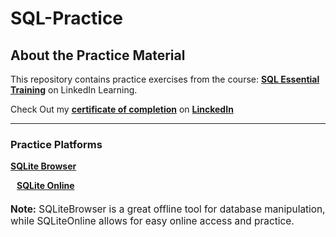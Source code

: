 # SQL-Practice

<p align="center">
  <a href="https://www.linkedin.com/learning-login/share?account=2223545&forceAccount=false&redirect=https%3A%2F%2Fwww.linkedin.com%2Flearning%2Fsql-essential-training-20685933%3Ftrk%3Dshare_ent_url%26shareId%3D4SkW3fQ9RvCeSfu5oYNdPQ%253D%253D" target="_blank" style="text-decoration:none">
  </a>
</p>

## About the Practice Material

This repository contains practice exercises from the course:
**[SQL Essential Training](https://www.linkedin.com/learning-login/share?account=2223545&forceAccount=false&redirect=https%3A%2F%2Fwww.linkedin.com%2Flearning%2Fsql-essential-training-20685933%3Ftrk%3Dshare_ent_url%26shareId%3D4SkW3fQ9RvCeSfu5oYNdPQ%253D%253D)** on LinkedIn Learning.

Check Out my **[certificate of completion](https://www.linkedin.com/learning/certificates/9ebcab145dd01cd482dddba4b2557e6a3188bd810be5b9ef731d39adbf3dcd2d?u=2223545)** on **[LinckedIn](https://www.linkedin.com/in/jingjin-li-771273194)**

---

### Practice Platforms

<p>
  <a href="https://sqlitebrowser.org/dl/" target="_blank" class="btn btn-primary">
    <strong>SQLite Browser</strong>
  </a>
</p>
<p>
  <a href="https://sqliteonline.com/" target="_blank" class="btn btn-success" style="margin-left: 10px;">
    <strong>SQLite Online</strong>
  </a>
</p>

<div class="alert alert-info" role="alert" style="font-size: 1.1em; margin-top: 20px;">
  <strong>Note:</strong> SQLiteBrowser is a great offline tool for database manipulation, while SQLiteOnline allows for easy online access and practice.
</div>

